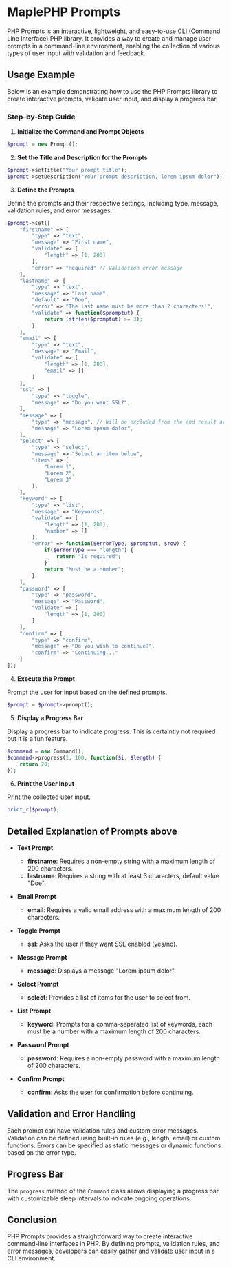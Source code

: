 
# MaplePHP Prompts

PHP Prompts is an interactive, lightweight, and easy-to-use CLI (Command Line Interface) PHP library. It provides a way to create and manage user prompts in a command-line environment, enabling the collection of various types of user input with validation and feedback.


## Usage Example

Below is an example demonstrating how to use the PHP Prompts library to create interactive prompts, validate user input, and display a progress bar.

### Step-by-Step Guide

1. **Initialize the Command and Prompt Objects**

```php
$prompt = new Prompt();
```

2. **Set the Title and Description for the Prompts**

```php
$prompt->setTitle("Your prompt title");
$prompt->setDescription("Your prompt description, lorem ipsum dolor");
```

3. **Define the Prompts**

Define the prompts and their respective settings, including type, message, validation rules, and error messages.

```php
$prompt->set([
    "firstname" => [
        "type" => "text",
        "message" => "First name",
        "validate" => [
            "length" => [1, 200]
        ],
        "error" => "Required" // Validation error message
    ],
    "lastname" => [
        "type" => "text",
        "message" => "Last name",
        "default" => "Doe",
        "error" => "The last name must be more than 2 characters!",
        "validate" => function($promptut) {
            return (strlen($promptut) >= 3);
        }
    ],
    "email" => [
        "type" => "text",
        "message" => "Email",
        "validate" => [
            "length" => [1, 200],
            "email" => []
        ]
    ],
    "ssl" => [
        "type" => "toggle",
        "message" => "Do you want SSL?",
    ],
    "message" => [
        "type" => "message", // Will be excluded from the end result array
        "message" => "Lorem ipsum dolor",
    ],
    "select" => [
        "type" => "select",
        "message" => "Select an item below",
        "items" => [
            "Lorem 1",
            "Lorem 2",
            "Lorem 3"
        ],
    ],
    "keyword" => [
        "type" => "list",
        "message" => "Keywords",
        "validate" => [
            "length" => [1, 200],
            "number" => []
        ],
        "error" => function($errorType, $promptut, $row) {
            if($errorType === "length") {
                return "Is required";
            }
            return "Must be a number";
        }
    ],
    "password" => [
        "type" => "password",
        "message" => "Password",
        "validate" => [
            "length" => [1, 200]
        ]
    ],
    "confirm" => [
        "type" => "confirm",
        "message" => "Do you wish to continue?",
        "confirm" => "Continuing..."
    ]
]);
```

4. **Execute the Prompt**

Prompt the user for input based on the defined prompts.

```php
$prompt = $prompt->prompt();
```

5. **Display a Progress Bar**

Display a progress bar to indicate progress. This is certaintly not required but it is a fun feature.

```php
$command = new Command();
$command->progress(1, 100, function($i, $length) {
    return 20;
});
```

6. **Print the User Input**

Print the collected user input.

```php
print_r($prompt);
```

## Detailed Explanation of Prompts above

- **Text Prompt**
  - **firstname**: Requires a non-empty string with a maximum length of 200 characters.
  - **lastname**: Requires a string with at least 3 characters, default value "Doe".

- **Email Prompt**
  - **email**: Requires a valid email address with a maximum length of 200 characters.

- **Toggle Prompt**
  - **ssl**: Asks the user if they want SSL enabled (yes/no).

- **Message Prompt**
  - **message**: Displays a message "Lorem ipsum dolor".

- **Select Prompt**
  - **select**: Provides a list of items for the user to select from.

- **List Prompt**
  - **keyword**: Prompts for a comma-separated list of keywords, each must be a number with a maximum length of 200 characters.

- **Password Prompt**
  - **password**: Requires a non-empty password with a maximum length of 200 characters.

- **Confirm Prompt**
  - **confirm**: Asks the user for confirmation before continuing.

## Validation and Error Handling

Each prompt can have validation rules and custom error messages. Validation can be defined using built-in rules (e.g., length, email) or custom functions. Errors can be specified as static messages or dynamic functions based on the error type.

## Progress Bar

The `progress` method of the `Command` class allows displaying a progress bar with customizable sleep intervals to indicate ongoing operations.

## Conclusion

PHP Prompts provides a straightforward way to create interactive command-line interfaces in PHP. By defining prompts, validation rules, and error messages, developers can easily gather and validate user input in a CLI environment.
